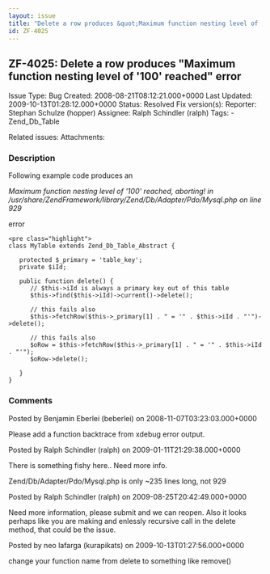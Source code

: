 ```yaml
---
layout: issue
title: "Delete a row produces &quot;Maximum function nesting level of '100' reached&quot; error"
id: ZF-4025
---
```


ZF-4025: Delete a row produces "Maximum function nesting level of '100' reached" error
--------------------------------------------------------------------------------------

 Issue Type: Bug Created: 2008-08-21T08:12:21.000+0000 Last Updated: 2009-10-13T01:28:12.000+0000 Status: Resolved Fix version(s): 
 Reporter:  Stephan Schulze (hopper)  Assignee:  Ralph Schindler (ralph)  Tags: - Zend\_Db\_Table
 
 Related issues: 
 Attachments: 
### Description

Following example code produces an

_Maximum function nesting level of '100' reached, aborting! in /usr/share/ZendFramework/library/Zend/Db/Adapter/Pdo/Mysql.php on line 929_

error

 
    <pre class="highlight">
    class MyTable extends Zend_Db_Table_Abstract {
       
       protected $_primary = 'table_key';
       private $iId;
    
       public function delete() {
          // $this->iId is always a primary key out of this table
          $this->find($this->iId)->current()->delete();
          
          // this fails also
          $this->fetchRow($this->_primary[1] . " = '" . $this->iId . "'")->delete();
    
          // this fails also
          $oRow = $this->fetchRow($this->_primary[1] . " = '" . $this->iId . "'");
          $oRow->delete();
    
       }
    }


 

 

### Comments

Posted by Benjamin Eberlei (beberlei) on 2008-11-07T03:23:03.000+0000

Please add a function backtrace from xdebug error output.

 

 

Posted by Ralph Schindler (ralph) on 2009-01-11T21:29:38.000+0000

There is something fishy here.. Need more info.

Zend/Db/Adapter/Pdo/Mysql.php is only ~235 lines long, not 929

 

 

Posted by Ralph Schindler (ralph) on 2009-08-25T20:42:49.000+0000

Need more information, please submit and we can reopen. Also it looks perhaps like you are making and enlessly recursive call in the delete method, that could be the issue.

 

 

Posted by neo lafarga (kurapikats) on 2009-10-13T01:27:56.000+0000

change your function name from delete to something like remove()

 

 